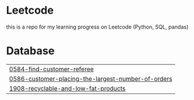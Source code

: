 # Leetcode
this is a repo for my learning progress on Leetcode (Python, SQL, pandas)


# Database
|  |
| ------- |
| [0584-find-customer-referee](https://github.com/dessyfitriaya/leetcode/tree/master/0584-find-customer-referee) |
| [0586-customer-placing-the-largest-number-of-orders](https://github.com/dessyfitriaya/leetcode/tree/master/0586-customer-placing-the-largest-number-of-orders) |
| [1908-recyclable-and-low-fat-products](https://github.com/dessyfitriaya/leetcode/tree/master/1908-recyclable-and-low-fat-products) |
